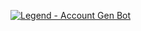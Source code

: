 [![Legend - Account Gen Bot](https://img.shields.io/static/v1?label=Legend-78&message=Account-Gen&color=blue&logo=github)](https://github.com/Namokatsingh09/Account_gen)
